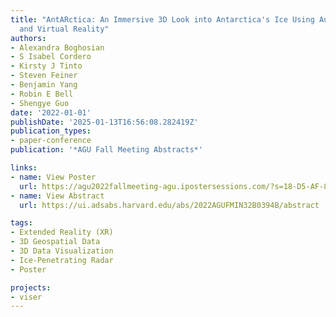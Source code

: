 ```yaml
---
title: "AntARctica: An Immersive 3D Look into Antarctica's Ice Using Augmented Reality
  and Virtual Reality"
authors:
- Alexandra Boghosian
- S Isabel Cordero
- Kirsty J Tinto
- Steven Feiner
- Benjamin Yang
- Robin E Bell
- Shengye Guo
date: '2022-01-01'
publishDate: '2025-01-13T16:56:08.282419Z'
publication_types:
- paper-conference
publication: '*AGU Fall Meeting Abstracts*'

links:
- name: View Poster
  url: https://agu2022fallmeeting-agu.ipostersessions.com/?s=18-D5-AF-86-FC-1D-99-47-79-4C-32-35-12-68-C9-52
- name: View Abstract
  url: https://ui.adsabs.harvard.edu/abs/2022AGUFMIN32B0394B/abstract

tags:
- Extended Reality (XR)
- 3D Geospatial Data
- 3D Data Visualization
- Ice-Penetrating Radar
- Poster

projects:
- viser
---
```

